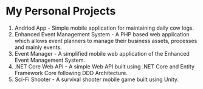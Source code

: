 # My Personal Projects
1. Andriod App - Simple mobile application for maintaining daily cow logs.
2. Enhanced Event Management System - A PHP based web application which allows event planners to manage their business assets, processes and mainly events.
3. Event Manager - A simplified mobile web application of the Enhanced Event Management System.
4. .NET Core Web API - A simple Web API built using .NET Core and Entity Framework Core following DDD Architecture.
5. Sci-Fi Shooter - A survival shooter mobile game built using Unity.
